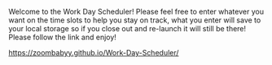 Welcome to the Work Day Scheduler! Please feel free to enter whatever you want on the time slots to help you stay on track, what you enter will save to your local storage so if you close out and re-launch it will still be there! Please follow the link and enjoy!

https://zoombabyy.github.io/Work-Day-Scheduler/
